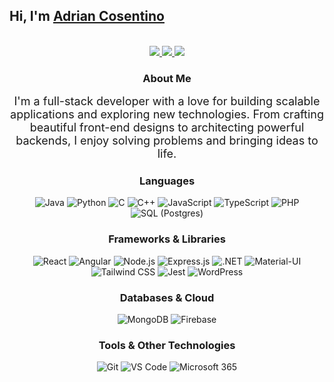 ## Hi, I'm [Adrian Cosentino](https://adriancosentino.com)
<!-- https://shields.io/ https://simpleicons.org/ https://github.com/simple-icons/simple-icons/blob/develop/slugs.md -->
<p align="center"><br/>
 <a href="https://www.linkedin.com/in/acozy03/">
  <img src="https://img.shields.io/badge/LinkedIn-Adrian%20Cosentino-blue?style=flat-square&logo=linkedin">
 </a>
 <a href="mailto:acozy03@gmail.com">
  <img src="https://img.shields.io/badge/Email-acozy03%40gmail.com-red?style=flat-square&logo=gmail&logoColor=white">
 </a>
 <a href="https://adriancosentino.com">
  <img src="https://img.shields.io/badge/Site-adriancosentino.com-006400?style=flat-square&logo=website&logoColor=white">
 </a>
</p>




<div align="center">
    <h3>About Me</h3>
    <p style="font-size: 18px; max-width: 600px; margin: auto;">
        I'm a full-stack developer with a love for building scalable applications and exploring new technologies. 
        From crafting beautiful front-end designs to architecting powerful backends, I enjoy solving problems and bringing ideas to life. 
    </p>
</div>
<div align="center">


### Languages
![Java](https://img.shields.io/badge/-Java-black?style=flat-square&logo=java)
![Python](https://img.shields.io/badge/-Python-black?style=flat-square&logo=python)
![C](https://img.shields.io/badge/-C-black?style=flat-square&logo=c)
![C++](https://img.shields.io/badge/-C++-black?style=flat-square&logo=c%2B%2B)
![JavaScript](https://img.shields.io/badge/-JavaScript-black?style=flat-square&logo=javascript)
![TypeScript](https://img.shields.io/badge/-TypeScript-black?style=flat-square&logo=typescript)
![PHP](https://img.shields.io/badge/-PHP-black?style=flat-square&logo=php)
![SQL (Postgres)](https://img.shields.io/badge/-PostgreSQL-black?style=flat-square&logo=postgresql)

### Frameworks & Libraries
![React](https://img.shields.io/badge/-React-black?style=flat-square&logo=react)
![Angular](https://img.shields.io/badge/-Angular-black?style=flat-square&logo=angular)
![Node.js](https://img.shields.io/badge/-Node.js-black?style=flat-square&logo=node.js)
![Express.js](https://img.shields.io/badge/-Express-black?style=flat-square&logo=express)
![.NET](https://img.shields.io/badge/-.NET-black?style=flat-square&logo=dotnet)
![Material-UI](https://img.shields.io/badge/-Material--UI-black?style=flat-square&logo=mui)
![Tailwind CSS](https://img.shields.io/badge/-Tailwind%20CSS-black?style=flat-square&logo=tailwindcss)
![Jest](https://img.shields.io/badge/-Jest-black?style=flat-square&logo=jest)
![WordPress](https://img.shields.io/badge/-WordPress-black?style=flat-square&logo=wordpress)

### Databases & Cloud
![MongoDB](https://img.shields.io/badge/-MongoDB-black?style=flat-square&logo=mongodb)
![Firebase](https://img.shields.io/badge/-Firebase-black?style=flat-square&logo=firebase)

### Tools & Other Technologies
![Git](https://img.shields.io/badge/-Git-black?style=flat-square&logo=git)
![VS Code](https://img.shields.io/badge/-VS%20Code-black?style=flat-square&logo=visualstudiocode)
![Microsoft 365](https://img.shields.io/badge/-Microsoft%20365-black?style=flat-square&logo=microsoft)
